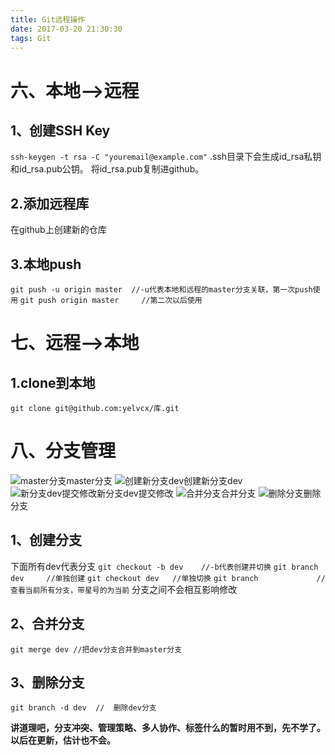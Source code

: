 ```yaml
---
title: Git远程操作
date: 2017-03-20 21:30:30
tags: Git
---
```

# 六、本地-->远程
## 1、创建SSH Key
`ssh-keygen -t rsa -C "youremail@example.com"`
.ssh目录下会生成id_rsa私钥和id_rsa.pub公钥。
将id_rsa.pub复制进github。
## 2.添加远程库
在github上创建新的仓库

## 3.本地push
`git push -u origin master 	//-u代表本地和远程的master分支关联，第一次push使用`
`git push origin master 	//第二次以后使用`


# 七、远程-->本地
## 1.clone到本地
`git clone git@github.com:yelvcx/库.git`

# 八、分支管理
![master分支](http://i1.piimg.com/519918/d27b8b5be9899afb.png)master分支
![创建新分支dev](http://i1.piimg.com/519918/82822c479df6ab40.png)创建新分支dev
![新分支dev提交修改](http://i1.piimg.com/519918/dbc7af4d88dd4269.png)新分支dev提交修改
![合并分支](http://p1.bpimg.com/519918/13b221d13909abec.png)合并分支
![删除分支](http://i1.piimg.com/519918/ea49b643d9054b36.png)删除分支

## 1、创建分支
下面所有dev代表分支
`git checkout -b dev 	//-b代表创建并切换`
`git branch dev 	//单独创建`
`git checkout dev 	//单独切换`
`git branch	 			//查看当前所有分支，带星号的为当前`
分支之间不会相互影响修改
## 2、合并分支
`git merge dev //把dev分支合并到master分支`
## 3、删除分支
`git branch -d dev	//	删除dev分支`

**讲道理吧，分支冲突、管理策略、多人协作、标签什么的暂时用不到，先不学了。以后在更新，估计也不会。**